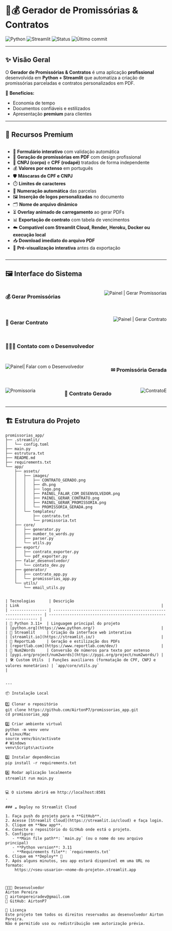 # 📄💰 Gerador de Promissórias & Contratos

![Python](https://img.shields.io/badge/Python-3.11%2B-blue?logo=python)
![Streamlit](https://img.shields.io/badge/Streamlit-app-red?logo=streamlit)
![Status](https://img.shields.io/badge/Status-Em%20produção-success)
![Último commit](https://img.shields.io/github/last-commit/AirtonP7/promissorias_app)

---

## ✨ Visão Geral

O **Gerador de Promissórias & Contratos** é uma aplicação **profissional** desenvolvida em **Python + Streamlit** que automatiza a criação de promissórias parceladas e contratos personalizados em PDF.

💎 **Benefícios:**  
- Economia de tempo  
- Documentos confiáveis e estilizados  
- Apresentação **premium** para clientes  
</div>

---

## 🎯 Recursos Premium

<div style="display: flex; flex-direction: column; gap: 10px;">

- 📝 **Formulário interativo** com validação automática  
- 📄 **Geração de promissórias em PDF** com design profissional  
- 🔑 **CNPJ (corpo)** e **CPF (rodapé)** tratados de forma independente  
- 💰 **Valores por extenso** em português  
- 🛡️ **Máscaras de CPF e CNPJ**  
- ⏱️ **Limites de caracteres**  
- 🔢 **Numeração automática** das parcelas  
- 🖼️ **Inserção de logos personalizadas** no documento  
- 🗂️ **Nome de arquivo dinâmico**  
- ⏳ **Overlay animado de carregamento** ao gerar PDFs  
- 📊 **Exportação de contrato** com tabela de vencimentos  
- ☁️ **Compatível com Streamlit Cloud, Render, Heroku, Docker ou execução local**  
- 📥 **Download imediato do arquivo PDF**  
- 👀 **Pré-visualização interativa** antes da exportação  

</div>

---

## 🖼️ Interface do Sistema

<div style="display: flex; flex-wrap: wrap; gap: 15px; justify-content: space-between;">

### 💰 Gerar Promissórias
![Painel | Gerar Promissorias](app/assets/images/PAINEL_GERAR_PROMISSORIA.png)

### 📜 Gerar Contrato
![Painel | Gerar Contrato](app/assets/images/PAINEL_GERAR_CONTRATO.png)

### 👨🏾‍💻 Contato com o Desenvolvedor
![Painel| Falar com o Desenvolvedor](app/assets/images/PAINEL_FALAR_COM_DESENVOLVEDOR.png)

### ✉ Promissória Gerada
![Promissoria](app/assets/images/PROMISSORIA_GERADA.png)

### 📑 Contrato Gerado
![ContratoE](app/assets/images/CONTRATO_GERADO.png)

</div>

---

## 🏗️ Estrutura do Projeto

```text
promissorias_app/
├── .streamlit/
│   └── config.toml
├── main.py
├── estrutura.txt
├── README.md
├── requirements.txt
└── app/
    ├── assets/
    │   ├── images/
    │   │   ├── CONTRATO_GERADO.png
    │   │   ├── dh.png
    │   │   ├── logo.png
    │   │   ├── PAINEL_FALAR_COM_DESENVOLVEDOR.png
    │   │   ├── PAINEL_GERAR_CONTRATO.png
    │   │   ├── PAINEL_GERAR_PROMISSORIA.png
    │   │   └── PROMISSORIA_GERADA.png
    │   └── templates/
    │       ├── contrato.txt
    │       └── promissoria.txt
    ├── core/
    │   ├── generator.py
    │   ├── number_to_words.py
    │   ├── parser.py
    │   └── utils.py
    ├── export/
    │   ├── contrato_exporter.py
    │   └── pdf_exporter.py
    ├── falar_desenvolvedor/
    │   └── contato_dev.py
    ├── generator/
    │   ├── contrato_app.py
    │   └── promissorias_app.py
    └── utils/
        └── email_utils.py


| Tecnologias      | Descrição                                                         | Link                                                              |
| ---------------- | ----------------------------------------------------------------- | ----------------------------------------------------------------- |
| 🐍 Python 3.11+  | Linguagem principal do projeto                                    | [python.org](https://www.python.org/)                             |
| 🎨 Streamlit     | Criação da interface web interativa                               | [streamlit.io](https://streamlit.io/)                             |
| 📑 ReportLab     | Geração e estilização dos PDFs                                    | [reportlab.com](https://www.reportlab.com/dev/)                   |
| 🔢 Num2Words     | Conversão de números para texto por extenso                       | [pypi.org/project/num2words](https://pypi.org/project/num2words/) |
| 🛠️ Custom Utils  | Funções auxiliares (formatação de CPF, CNPJ e valores monetários) | `app/core/utils.py`                                               |


---

📦 Instalação Local

1️⃣ Clonar o repositório
git clone https://github.com/AirtonP7/promissorias_app.git
cd promissorias_app

2️⃣ Criar ambiente virtual
python -m venv venv
# Linux/Mac
source venv/bin/activate
# Windows
venv\Scripts\activate

3️⃣ Instalar dependências
pip install -r requirements.txt

4️⃣ Rodar aplicação localmente
streamlit run main.py


💻 O sistema abrirá em http://localhost:8501
.

### ☁️ Deploy no Streamlit Cloud

1. Faça push do projeto para o **GitHub**.
2. Acesse [Streamlit Cloud](https://streamlit.io/cloud) e faça login.
3. Clique em **New app**.
4. Conecte o repositório do GitHub onde está o projeto.
5. Configure:
   - **Main file path**: `main.py` (ou o nome do seu arquivo principal)
   - **Python version**: 3.11
   - **Requirements file**: `requirements.txt`
6. Clique em **Deploy** 🎉
7. Após alguns minutos, seu app estará disponível em uma URL no formato: 
    https://<seu-usuario>-<nome-do-projeto>.streamlit.app



🧑🏽‍💻 Desenvolvedor
Airton Pereira
📩 airtonpereiradev@gmail.com
💼 GitHub: AirtonP7

📌 Licença
Este projeto tem todos os direitos reservados ao desenvolvedor Airton Pereira.
Não é permitido uso ou redistribuição sem autorização prévia.

